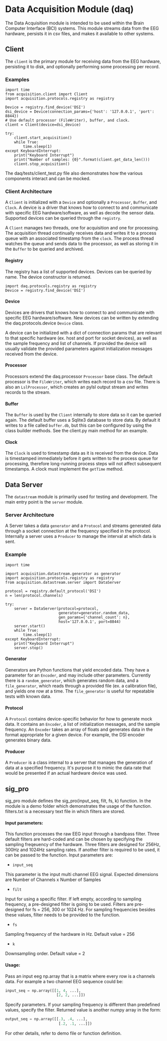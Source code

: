 # Data Acquisition Module (daq)

The Data Acquisition module is intended to be used within the Brain Computer Interface (BCI) systems. This module streams data from the EEG hardware, persists it in csv files, and makes it available to other systems.

## Client

The `client` is the primary module for receiving data from the EEG hardware, persisting it to disk, and optionally performing some processing per record.

### Examples

    import time
    from acquisition.client import Client
    import acquisition.protocols.registry as registry

    Device = registry.find_device('DSI')
    dsi_device = Device(connection_params={'host': '127.0.0.1', 'port': 8844})
    # Use default processor (FileWriter), buffer, and clock.
    client = Client(device=dsi_device)

    try:
        client.start_acquisition()
        while True:
            time.sleep(1)
    except KeyboardInterrupt:
        print("Keyboard Interrupt")
        print("Number of samples: {0}".format(client.get_data_len()))
        client.stop_acquisition()

The daq/tests/client_test.py file also demonstrates how the various components interact and can be mocked.

### Client Architecture

A `Client` is initialized with a `Device`  and optionally a `Processor`, `Buffer`, and `Clock`. A device is a driver that knows how to connect to and communicate with specific EEG hardware/software, as well as decode the sensor data. Supported devices can be queried through the `registry`.

A `Client` manages two threads, one for acquisition and one for processing. The acquisition thread continually receives data and writes it to a process queue with an associated timestamp from the `clock`. The process thread watches the queue and sends data to the processor, as well as storing it in the `Buffer` to be queried and archived.

#### Registry

The registry has a list of supported devices. Devices can be queried by name. The device constructor is returned.

    import daq.protocols.registry as registry
    Device = registry.find_device('DSI')


#### Device

Devices are drivers that knows how to connect to and communicate with specific EEG hardware/software. New devices can be written by extending the daq.protocols.device `Device` class.

A device can be initialized with a dict of connection params that are relevant to that specific hardware (ex. host and port for socket devices), as well as the sample frequency and list of channels. If provided the device will usually validate the provided parameters against initialization messages received from the device.

#### Processor

Processors extend the daq.processor `Processor` base class. The default processor is the `FileWriter`, which writes each record to a csv file. There is also an `LslProcessor`, which creates an pylsl output stream and writes records to the stream.

#### Buffer

The `Buffer` is used by the `Client` internally to store data so it can be queried again. The default buffer uses a Sqlite3 database to store data. By default it writes to a file called `buffer.db`, but this can be configured by using the class builder methods. See the client.py main method for an example.

#### Clock

The `Clock` is used to timestamp data as it is received from the device. Data is timestamped immediately before it gets written to the process queue for processing, therefore long-running process steps will not affect subsequent timestamps. A clock must implement the `getTime` method.


## Data Server

The `datastream` module is primarily used for testing and development. The main entry point is the `server` module.

### Server Architecture

A Server takes a data `generator` and a `Protocol` and streams generated data  through a socket connection at the frequency specified in the protocol. Internally a server uses a `Producer` to manage the interval at which data is sent.

### Example

    import time

    import acquisition.datastream.generator as generator
    import acquisition.protocols.registry as registry
    from acquisition.datastream.server import DataServer

    protocol = registry.default_protocol('DSI')
    n = len(protocol.channels)

    try:
        server = DataServer(protocol=protocol,
                            generator=generator.random_data,
                            gen_params={'channel_count': n},
                            host='127.0.0.1', port=8844)
        server.start()
        while True:
            time.sleep(1)
    except KeyboardInterrupt:
        print("Keyboard Interrupt")
        server.stop()

#### Generator

Generators are Python functions that yield encoded data. They have a parameter for an `Encoder`, and may include other parameters. Currently there is a `random_generator`, which generates random data, and a `file_generator`, which reads through a provided file (ex. a calibration file), and yields one row at a time. The `file_generator` is useful for repeatable tests with known data.

#### Protocol

A `Protocol` contains device-specific behavior for how to generate mock data. It contains an `Encoder`, a list of initialization messages, and the sample frequency. An `Encoder` takes an array of floats and generates data in the format appropriate for a given device. For example, the DSI encoder generates binary data.


#### Producer

A `Producer` is a class internal to a server that manages the generation of data at a specified frequency. It's purpose it to mimic the data rate that would be presented if an actual hardware device was used.

## sig_pro

sig_pro module defines the sig_pro(input_seq, filt, fs, k) function. In the module is a demo folder which demonstrates the usage of the function. filters.txt is a necessary text file in which filters are stored.

#### Input parameters:

This function processes the raw EEG input through a bandpass filter. Three default filters are hard-coded and can be chosen by specifying the sampling freqeuency of the hardware. Three filters are designed for 256Hz, 300Hz and 1024Hz sampling rates. If another filter is required to be used, it can be passed to the function. Input parameters are:

* ```input_seq```

This parameter is the input multi channel EEG signal. Expected dimensions are Number of Channels x Number of Samples

* ```filt```

Input for using a specific filter. If left empty, according to sampling frequency, a pre-designed filter is going to be used. Filters are pre-designed for fs = 256, 300 or 1024 Hz. For sampling frequencies besides these values, filter needs to be provided to the function.

* ```fs```

Sampling frequency of the hardware in Hz. Default value = 256

* ```k```

Downsampling order. Default value = 2
#### Usage:

Pass an input eeg np.array that is a matrix where every row is a channels data. For example a two channel EEG sequence could be:

```python
input_seq = np.array([[1, 4, ...],
       	               [2, 2, ...]])
```

Specify parameters. If your sampling frequency is different than predefined values, specify the filter. Returned value is another numpy array in the form:

```python
output_seq = np.array([[.3, .4, ...],
       	                [.2, .1, ...]])
```

For other details, refer to demo file or function definition.
